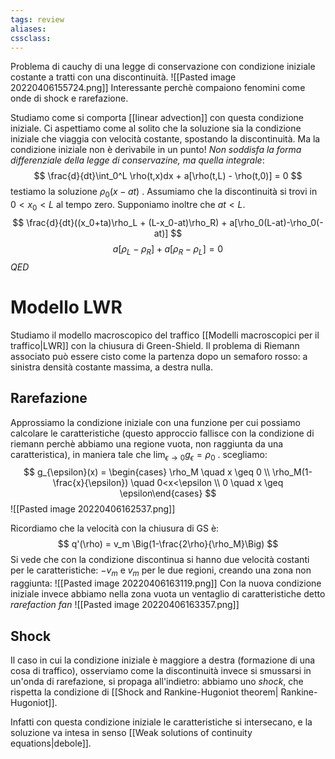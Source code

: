 ```yaml
---
tags: review
aliases:
cssclass:
---
```

 
Problema di cauchy di una legge di conservazione con condizione iniziale costante a tratti con una discontinuità.
![[Pasted image 20220406155724.png]]
Interessante perchè compaiono fenomini come onde di shock e rarefazione.

Studiamo come si comporta [[linear advection]] con questa condizione iniziale. Ci aspettiamo come al solito che la soluzione sia la condizione iniziale che viaggia con velocità costante, spostando la discontinuità. Ma la condizione iniziale non è derivabile in un punto! _Non soddisfa la forma differenziale della legge di conservazine, ma quella integrale_:
$$
\frac{d}{dt}\int_0^L \rho(t,x)dx + a[\rho(t,L) - \rho(t,0)] = 0 
$$
testiamo la soluzione $\rho_0(x-at)$ . Assumiamo che la discontinuità si trovi in $0<x_0<L$ al tempo zero. Supponiamo inoltre che $at<L$.
$$
\frac{d}{dt}((x_0+ta)\rho_L + (L-x_0-at)\rho_R) + a[\rho_0(L-at)-\rho_0(-at)]
$$
$$
a[\rho_L -\rho_R] + a[\rho_R - \rho_L] = 0
$$
$QED$

# Modello LWR
Studiamo il modello macroscopico del traffico [[Modelli macroscopici per il traffico|LWR]] con la chiusura di Green-Shield. Il problema di Riemann associato può essere cisto come la partenza dopo un semaforo rosso: a sinistra densità costante massima, a destra nulla.
## Rarefazione
Approssiamo la condizione iniziale con una funzione per cui possiamo calcolare le caratteristiche (questo approccio fallisce con la condizione di riemann perchè abbiamo una regione vuota, non raggiunta da una caratteristica), in maniera tale che $\lim_{\epsilon \to 0} g_{\epsilon} = \rho_0$ . scegliamo:
$$
g_{\epsilon}(x) = \begin{cases} \rho_M \quad x \geq 0 \\ \rho_M(1-\frac{x}{\epsilon}) \quad 0<x<\epsilon \\ 0 \quad x \geq \epsilon\end{cases}
$$
![[Pasted image 20220406162537.png]]

Ricordiamo che la velocità con la chiusura di GS è:
$$
q'(\rho) = v_m \Big(1-\frac{2\rho}{\rho_M}\Big)
$$
Si vede che con la condizione discontinua si hanno due velocità costanti per le caratteristiche: $-v_m$ e $v_m$ per le due regioni, creando una zona non raggiunta:
![[Pasted image 20220406163119.png]]
Con la nuova condizione iniziale invece abbiamo nella zona vuota un ventaglio di caratteristiche detto _rarefaction fan_
![[Pasted image 20220406163357.png]]

## Shock
Il caso in cui la condizione iniziale è maggiore a destra (formazione di una cosa di traffico), osserviamo come la discontinuità invece si smussarsi in un'onda di rarefazione, si propaga all'indietro: abbiamo uno _shock_, che rispetta la condizione di  [[Shock and Rankine-Hugoniot theorem| Rankine-Hugoniot]].

Infatti con questa condizione iniziale le caratteristiche si intersecano, e la soluzione va intesa in senso [[Weak solutions of continuity equations|debole]]. 


